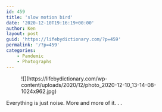 ```yaml
---
id: 459
title: 'slow motion bird'
date: '2020-12-10T19:16:19+00:00'
author: Ken
layout: post
guid: 'https://lifebydictionary.com/?p=459'
permalink: '/?p=459'
categories:
    - Pandemic
    - Photographs
---
```


<figure class="wp-block-image size-large">![](https://lifebydictionary.com/wp-content/uploads/2020/12/photo_2020-12-10_13-14-08-1024x962.jpg)</figure>Everything is just noise. More and more of it. . .